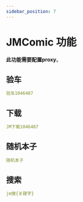 ```yaml
---
sidebar_position: 7
---
```

# JMComic 功能
**此功能需要配置proxy**。
## 验车
```yaml
验车1046487
```
## 下载
```yaml
JM下载1046487
```
## 随机本子
```yaml
随机本子
```
## 搜索
```yaml
jm搜{关键字}
```
